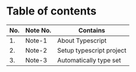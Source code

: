 # Table of contents

| No. | Note No. | Contains                 |
| --- | -------- | ------------------------ |
| 1.  | Note-1   | About Typescript         |
| 2.  | Note-2   | Setup typescript project |
| 3.  | Note-3   | Automatically type set   |
